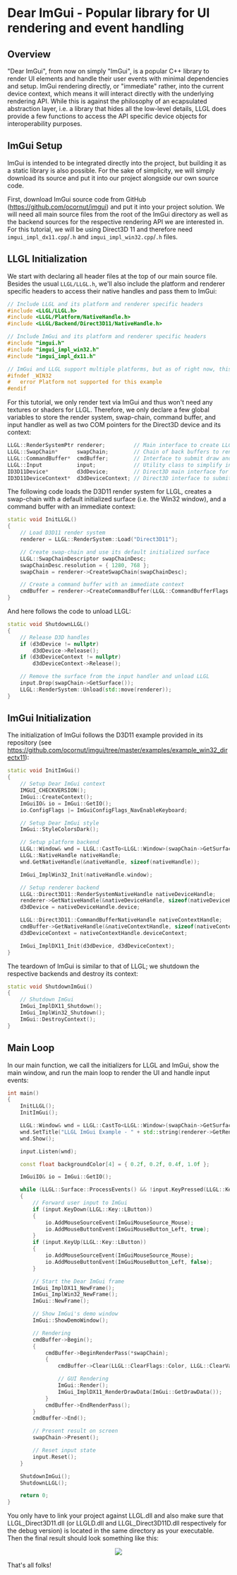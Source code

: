 # Dear ImGui - Popular library for UI rendering and event handling

## Overview

"Dear ImGui", from now on simply "ImGui", is a popular C++ library to render UI elements and handle their user events with minimal dependencies and setup.
ImGui rendering directly, or "immediate" rather, into the current device context, which means it will interact directly with the underlying rendering API.
While this is against the philosophy of an ecapsulated abstraction layer, i.e. a library that hides all the low-level details,
LLGL does provide a few functions to access the API specific device objects for interoperability purposes.

## ImGui Setup

ImGui is intended to be integrated directly into the project, but building it as a static library is also possible.
For the sake of simplicity, we will simply download its source and put it into our project alongside our own source code.

First, download ImGui source code from GitHub (https://github.com/ocornut/imgui) and put it into your project solution.
We will need all main source files from the root of the ImGui directory as well as the backend sources for the respective rendering API we are interested in.
For this tutorial, we will be using Direct3D 11 and therefore need `imgui_impl_dx11.cpp`/`.h` and `imgui_impl_win32.cpp`/`.h` files.

## LLGL Initialization

We start with declaring all header files at the top of our main source file.
Besides the usual `LLGL/LLGL.h`, we'll also include the platform and renderer specific headers to access their native handles and pass them to ImGui:
```cpp
// Include LLGL and its platform and renderer specific headers
#include <LLGL/LLGL.h>
#include <LLGL/Platform/NativeHandle.h>
#include <LLGL/Backend/Direct3D11/NativeHandle.h>

// Include ImGui and its platform and renderer specific headers
#include "imgui.h"
#include "imgui_impl_win32.h"
#include "imgui_impl_dx11.h"

// ImGui and LLGL support multiple platforms, but as of right now, this tutorial is only written for Microsoft Windows.
#ifndef _WIN32
#   error Platform not supported for this example
#endif
```

For this tutorial, we only render text via ImGui and thus won't need any textures or shaders for LLGL.
Therefore, we only declare a few global variables to store the render system, swap-chain, command buffer,
and input handler as well as two COM pointers for the Direct3D device and its context:
```cpp
LLGL::RenderSystemPtr renderer;         // Main interface to create LLGL objects
LLGL::SwapChain*      swapChain;        // Chain of back buffers to render into and present on the screen
LLGL::CommandBuffer*  cmdBuffer;        // Interface to submit draw and compute commands to the GPU
LLGL::Input           input;            // Utility class to simplify input event handling
ID3D11Device*         d3dDevice;        // Direct3D main interface for object creation (COM pointer)
ID3D11DeviceContext*  d3dDeviceContext; // Direct3D interface to submit draw and compute commands (COM pointer)
```

The following code loads the D3D11 render system for LLGL, creates a swap-chain with a default initialized surface (i.e. the Win32 window), and a command buffer with an immediate context:
```cpp
static void InitLLGL()
{
    // Load D3D11 render system
    renderer = LLGL::RenderSystem::Load("Direct3D11");

    // Create swap-chain and use its default initialized surface
    LLGL::SwapChainDescriptor swapChainDesc;
    swapChainDesc.resolution = { 1280, 768 };
    swapChain = renderer->CreateSwapChain(swapChainDesc);

    // Create a command buffer with an immediate context
    cmdBuffer = renderer->CreateCommandBuffer(LLGL::CommandBufferFlags::ImmediateSubmit);
}
```

And here follows the code to unload LLGL:
```cpp
static void ShutdownLLGL()
{
    // Release D3D handles
    if (d3dDevice != nullptr)
        d3dDevice->Release();
    if (d3dDeviceContext != nullptr)
        d3dDeviceContext->Release();

    // Remove the surface from the input handler and unload LLGL
    input.Drop(swapChain->GetSurface());
    LLGL::RenderSystem::Unload(std::move(renderer));
}
```


## ImGui Initialization

The initialization of ImGui follows the D3D11 example provided in its repository (see https://github.com/ocornut/imgui/tree/master/examples/example_win32_directx11):
```cpp
static void InitImGui()
{
    // Setup Dear ImGui context
    IMGUI_CHECKVERSION();
    ImGui::CreateContext();
    ImGuiIO& io = ImGui::GetIO();
    io.ConfigFlags |= ImGuiConfigFlags_NavEnableKeyboard;

    // Setup Dear ImGui style
    ImGui::StyleColorsDark();

    // Setup platform backend
    LLGL::Window& wnd = LLGL::CastTo<LLGL::Window>(swapChain->GetSurface());
    LLGL::NativeHandle nativeHandle;
    wnd.GetNativeHandle(&nativeHandle, sizeof(nativeHandle));

    ImGui_ImplWin32_Init(nativeHandle.window);

    // Setup renderer backend
    LLGL::Direct3D11::RenderSystemNativeHandle nativeDeviceHandle;
    renderer->GetNativeHandle(&nativeDeviceHandle, sizeof(nativeDeviceHandle));
    d3dDevice = nativeDeviceHandle.device;

    LLGL::Direct3D11::CommandBufferNativeHandle nativeContextHandle;
    cmdBuffer->GetNativeHandle(&nativeContextHandle, sizeof(nativeContextHandle));
    d3dDeviceContext = nativeContextHandle.deviceContext;

    ImGui_ImplDX11_Init(d3dDevice, d3dDeviceContext);
}
```

The teardown of ImGui is similar to that of LLGL; we shutdown the respective backends and destroy its context:
```cpp
static void ShutdownImGui()
{
    // Shutdown ImGui
    ImGui_ImplDX11_Shutdown();
    ImGui_ImplWin32_Shutdown();
    ImGui::DestroyContext();
}
```

## Main Loop

In our main function, we call the initializers for LLGL and ImGui, show the main window, and run the main loop to render the UI and handle input events:
```cpp
int main()
{
    InitLLGL();
    InitImGui();

    LLGL::Window& wnd = LLGL::CastTo<LLGL::Window>(swapChain->GetSurface());
    wnd.SetTitle("LLGL ImGui Example - " + std::string(renderer->GetRendererInfo().rendererName));
    wnd.Show();

    input.Listen(wnd);

    const float backgroundColor[4] = { 0.2f, 0.2f, 0.4f, 1.0f };

    ImGuiIO& io = ImGui::GetIO();

    while (LLGL::Surface::ProcessEvents() && !input.KeyPressed(LLGL::Key::Escape))
    {
        // Forward user input to ImGui
        if (input.KeyDown(LLGL::Key::LButton))
        {
            io.AddMouseSourceEvent(ImGuiMouseSource_Mouse);
            io.AddMouseButtonEvent(ImGuiMouseButton_Left, true);
        }
        if (input.KeyUp(LLGL::Key::LButton))
        {
            io.AddMouseSourceEvent(ImGuiMouseSource_Mouse);
            io.AddMouseButtonEvent(ImGuiMouseButton_Left, false);
        }

        // Start the Dear ImGui frame
        ImGui_ImplDX11_NewFrame();
        ImGui_ImplWin32_NewFrame();
        ImGui::NewFrame();

        // Show ImGui's demo window
        ImGui::ShowDemoWindow();

        // Rendering
        cmdBuffer->Begin();
        {
            cmdBuffer->BeginRenderPass(*swapChain);
            {
                cmdBuffer->Clear(LLGL::ClearFlags::Color, LLGL::ClearValue{ backgroundColor });

                // GUI Rendering
                ImGui::Render();
                ImGui_ImplDX11_RenderDrawData(ImGui::GetDrawData());
            }
            cmdBuffer->EndRenderPass();
        }
        cmdBuffer->End();

        // Present result on screen
        swapChain->Present();

        // Reset input state
        input.Reset();
    }

    ShutdownImGui();
    ShutdownLLGL();

    return 0;
}
```

You only have to link your project against LLGL.dll and also make sure that LLGL_Direct3D11.dll (or LLGLD.dll and LLGL_Direct3D11D.dll respectively for the debug version) is located in the same directory as your executable.
Then the final result should look something like this:

<p align="center"><img src="LLGL_ImGui_Example.png"/></p>

That's all folks!

